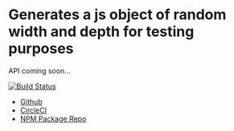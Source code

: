 # Generates a js object of random width and depth for testing purposes

API coming soon...

[![Build Status](https://circleci.com/gh/cthulhu-bot/random-object.svg?style=shield&circle-token=8fee310ddb2131b781430227252018b430baa094)](https://circleci.com/gh/cthulhu-bot/random-object)

* [Github](https://github.com/cthulhu-bot/random-object)
* [CircleCI](https://circleci.com/gh/cthulhu-bot/random-object)
* [NPM Package Repo](https://www.npmjs.com/package/random-object)
